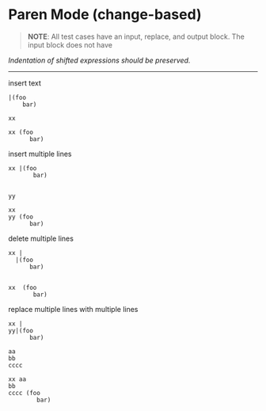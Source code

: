 # Paren Mode (change-based)

> __NOTE__: All test cases have an input, replace, and output block. The input block does not
have

_Indentation of shifted expressions should be preserved._

---

insert text

```in
|(foo
    bar)
```

```replace
xx
```

```out
xx (foo
      bar)
```

insert multiple lines

```in
xx |(foo
       bar)
```

```replace

yy
```

```out
xx 
yy (foo
      bar)
```

delete multiple lines

```in
xx |
  |(foo
      bar)
```

```replace

```

```out
xx  (foo
       bar)
```

replace multiple lines with multiple lines

```in
xx |
yy|(foo
      bar)
```

```replace
aa
bb
cccc
```

```out
xx aa
bb
cccc (foo
        bar)
```

